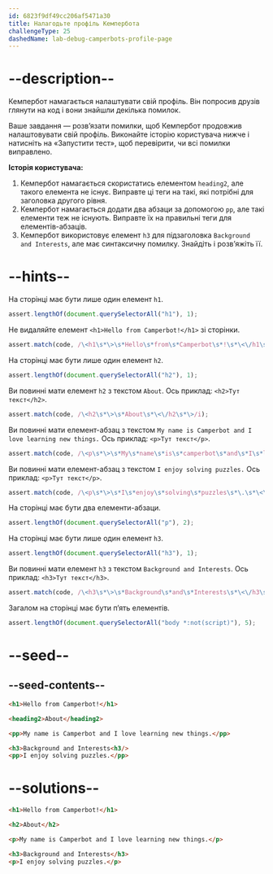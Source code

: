 ```yaml
---
id: 6823f9df49cc206af5471a30
title: Налагодьте профіль Кемпербота
challengeType: 25
dashedName: lab-debug-camperbots-profile-page
---
```


# --description--

Кемпербот намагається налаштувати свій профіль. Він попросив друзів глянути на код і вони знайшли декілька помилок.

Ваше завдання — розв’язати помилки, щоб Кемпербот продовжив налаштовувати свій профіль. Виконайте історію користувача нижче і натисніть на «Запустити тест», щоб перевірити, чи всі помилки виправлено.

**Історія користувача:**

1. Кемпербот намагається скористатись елементом `heading2`, але такого елемента не існує. Виправте ці теги на такі, які потрібні для заголовка другого рівня.
2. Кемпербот намагається додати два абзаци за допомогою `pp`, але такі елементи теж не існують. Виправте їх на правильні теги для елементів-абзаців.
3. Кемпербот використовує елемент `h3` для підзаголовка `Background and Interests`, але має синтаксичну помилку. Знайдіть і розв’яжіть її.

# --hints--

На сторінці має бути лише один елемент `h1`.

```js
assert.lengthOf(document.querySelectorAll("h1"), 1);
```

Не видаляйте елемент `<h1>Hello from Camperbot!</h1>` зі сторінки.

```js
assert.match(code, /\<h1\s*\>\s*Hello\s*from\s*Camperbot\s*!\s*\<\/h1\s*\>/i);
```

На сторінці має бути лише один елемент `h2`.

```js
assert.lengthOf(document.querySelectorAll("h2"), 1);
```

Ви повинні мати елемент `h2` з текстом `About`. Ось приклад: `<h2>Тут текст</h2>`.

```js
assert.match(code, /\<h2\s*\>\s*About\s*\<\/h2\s*\>/i);
```

Ви повинні мати елемент-абзац з текстом `My name is Camperbot and I love learning new things.` Ось приклад: `<p>Тут текст</p>`.

```js
assert.match(code, /\<p\s*\>\s*My\s*name\s*is\s*camperbot\s*and\s*I\s*love\s*learning\s*new\s*things\s*\.\s*\<\/p\s*\>/i);
```

Ви повинні мати елемент-абзац з текстом `I enjoy solving puzzles.` Ось приклад: `<p>Тут текст</p>`.

```js
assert.match(code, /\<p\s*\>\s*I\s*enjoy\s*solving\s*puzzles\s*\.\s*\<\/p\s*\>/i);
```

На сторінці має бути два елементи-абзаци.

```js
assert.lengthOf(document.querySelectorAll("p"), 2);
```

На сторінці має бути лише один елемент `h3`.

```js
assert.lengthOf(document.querySelectorAll("h3"), 1);
```

Ви повинні мати елемент `h3` з текстом `Background and Interests`. Ось приклад: `<h3>Тут текст</h3>`.

```js
assert.match(code, /\<h3\s*\>\s*Background\s*and\s*Interests\s*\<\/h3\s*\>/i);
```

Загалом на сторінці має бути п’ять елементів.

```js
assert.lengthOf(document.querySelectorAll("body *:not(script)"), 5);
```

# --seed--

## --seed-contents--

```html
<h1>Hello from Camperbot!</h1>

<heading2>About</heading2>

<pp>My name is Camperbot and I love learning new things.</pp>

<h3>Background and Interests<h3/>
<pp>I enjoy solving puzzles.</pp>
```

# --solutions--

```html
<h1>Hello from Camperbot!</h1>

<h2>About</h2>

<p>My name is Camperbot and I love learning new things.</p>

<h3>Background and Interests</h3>
<p>I enjoy solving puzzles.</p>
```
